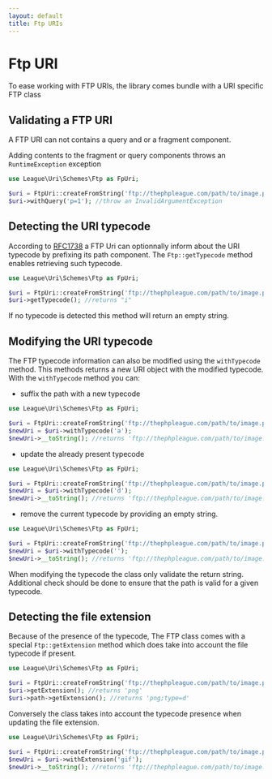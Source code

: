 ```yaml
---
layout: default
title: Ftp URIs
---
```


# Ftp URI

To ease working with FTP URIs, the library comes bundle with a URI specific FTP class

## Validating a FTP URI

A FTP URI can not contains a query and or a fragment component.

<p class="message-notice">Adding contents to the fragment or query components throws an <code>RuntimeException</code> exception</p>

~~~php
use League\Uri\Schemes\Ftp as FpUri;

$uri = FtpUri::createFromString('ftp://thephpleague.com/path/to/image.png;type=i');
$uri->withQuery('p=1'); //throw an InvalidArgumentException
~~~

## Detecting the URI typecode

According to [RFC1738]() a FTP Uri can optionnally inform about the URI typecode by prefixing its path component. The `Ftp::getTypecode` method enables retrieving such typecode.

~~~php
use League\Uri\Schemes\Ftp as FpUri;

$uri = FtpUri::createFromString('ftp://thephpleague.com/path/to/image.png;type=i');
$uri->getTypecode(); //returns "i"
~~~

If no typecode is detected this method will return an empty string.

## Modifying the URI typecode

The FTP typecode information can also be modified using the `withTypecode` method. This methods returns a new URI object with the modified typecode. With the `withTypecode` method you can:

- suffix the path with a new typecode

~~~php
use League\Uri\Schemes\Ftp as FpUri;

$uri = FtpUri::createFromString('ftp://thephpleague.com/path/to/image.png');
$newUri = $uri->withTypecode('a');
$newUri->__toString(); //returns 'ftp://thephpleague.com/path/to/image.png;type=a'
~~~

- update the already present typecode

~~~php
use League\Uri\Schemes\Ftp as FpUri;

$uri = FtpUri::createFromString('ftp://thephpleague.com/path/to/image.png;type=a');
$newUri = $uri->withTypecode('d');
$newUri->__toString(); //returns 'ftp://thephpleague.com/path/to/image.png;type=d'
~~~

- remove the current typecode by providing an empty string.

~~~php
use League\Uri\Schemes\Ftp as FpUri;

$uri = FtpUri::createFromString('ftp://thephpleague.com/path/to/image.png;type=d');
$newUri = $uri->withTypecode('');
$newUri->__toString(); //returns 'ftp://thephpleague.com/path/to/image.png'
~~~

<p class="message-warning">When modifying the typecode the class only validate the return string. Additional check should be done to ensure that the path is valid for a given typecode.</p>

## Detecting the file extension

Because of the presence of the typecode, The FTP class comes with a special `Ftp::getExtension` method which does take into account the file typecode if present.

~~~php
use League\Uri\Schemes\Ftp as FpUri;

$uri = FtpUri::createFromString('ftp://thephpleague.com/path/to/image.png;type=d');
$uri->getExtension(); //returns 'png'
$uri->path->getExtension(); //returns 'png;type=d'
~~~

Conversely the class takes into account the typecode presence when updating the file extension.

~~~php
use League\Uri\Schemes\Ftp as FpUri;

$uri = FtpUri::createFromString('ftp://thephpleague.com/path/to/image.png;type=d');
$newUri = $uri->withExtension('gif');
$newUri->__toString(); //returns 'ftp://thephpleague.com/path/to/image.gif;type=d'
~~~
